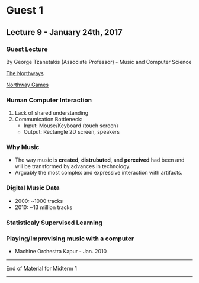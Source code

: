 # Guest 1

## Lecture 9 - January 24th, 2017

### Guest Lecture 

By George Tzanetakis (Associate Professor) - Music and Computer Science

[The Northways](https://vimeo.com/147538529)

[Northway Games](http://northwaygames.com)

### Human Computer Interaction

1. Lack of shared understanding
2. Communication Bottleneck:
    * Input: Mouse/Keyboard (touch screen)
    * Output: Rectangle 2D screen, speakers

### Why Music

* The way music is **created**, **distrubuted**, and **perceived** had been and will be transformed by advances in technology.
* Arguably the most complex and expressive interaction with artifacts.

### Digital Music Data

* 2000: ~1000 tracks
* 2010: ~13 million tracks

### Statisticaly Supervised Learning

### Playing/Improvising music with a computer

* Machine Orchestra Kapur - Jan. 2010

---

End of Material for Midterm 1

---
